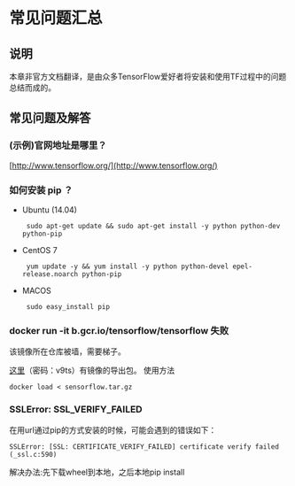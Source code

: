 # 常见问题汇总

## 说明

本章非官方文档翻译，是由众多TensorFlow爱好者将安装和使用TF过程中的问题总结而成的。

## 常见问题及解答

### (示例)官网地址是哪里？

[http://www.tensorflow.org/](http://www.tensorflow.org/)

### 如何安装 pip ？

 * Ubuntu (14.04)

        sudo apt-get update && sudo apt-get install -y python python-dev python-pip

 * CentOS 7

        yum update -y && yum install -y python python-devel epel-release.noarch python-pip

 * MACOS

        sudo easy_install pip

### docker run -it b.gcr.io/tensorflow/tensorflow 失败

该镜像所在仓库被墙，需要梯子。

[这里](http://pan.baidu.com/s/1bnyVrMR)（密码：v9ts）有镜像的导出包。
使用方法

    docker load < sensorflow.tar.gz

### SSLError: SSL_VERIFY_FAILED

在用url通过pip的方式安装的时候，可能会遇到的错误如下：

    SSLError: [SSL: CERTIFICATE_VERIFY_FAILED] certificate verify failed (_ssl.c:590)

解决办法:先下载wheel到本地，之后本地pip install
